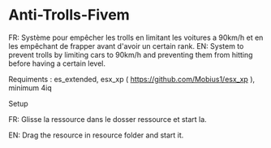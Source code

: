 # Anti-Trolls-Fivem
FR: Système pour empêcher les trolls en limitant les voitures a 90km/h et en les empêchant de frapper avant d'avoir un certain rank.
EN: System to prevent trolls by limiting cars to 90km/h and preventing them from hitting before having a certain level.

Requiments : es_extended,
              esx_xp ( https://github.com/Mobius1/esx_xp ),
              minimum 4iq

            
Setup

FR: Glisse la ressource dans le dosser ressource et start la.

EN: Drag the resource in resource folder and start it.
